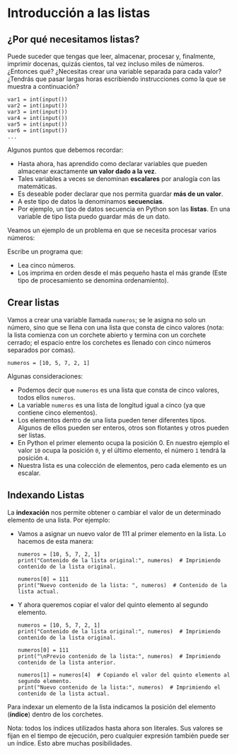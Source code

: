 # Introducción a las listas

## ¿Por qué necesitamos listas?

Puede suceder que tengas que leer, almacenar, procesar y, finalmente, imprimir docenas, quizás cientos, tal vez incluso miles de números. ¿Entonces qué? ¿Necesitas crear una variable separada para cada valor? ¿Tendrás que pasar largas horas escribiendo instrucciones como la que se muestra a continuación?

```
var1 = int(input())
var2 = int(input())
var3 = int(input())
var4 = int(input())
var5 = int(input())
var6 = int(input())
...
```

Algunos puntos que debemos recordar:

* Hasta ahora, has aprendido como declarar variables que pueden almacenar exactamente **un valor dado a la vez**. 
* Tales variables a veces se denominan **escalares** por analogía con las matemáticas.
* Es deseable poder declarar que nos permita guardar **más de un valor**.
* A este tipo de datos la denominamos **secuencias**.
* Por ejemplo, un tipo de datos secuencia en Python son las **listas**. En una variable de tipo lista puedo guardar más de un dato.

Veamos un ejemplo de un problema en que se necesita procesar varios números:

Escribe un programa que:

* Lea cinco números.
* Los imprima en orden desde el más pequeño hasta el más grande (Este tipo de procesamiento se denomina ordenamiento).

## Crear listas

Vamos a crear una variable llamada `numeros`; se le asigna no solo un número, sino que se llena con una lista que consta de cinco valores (nota: la lista comienza con un corchete abierto y termina con un corchete cerrado; el espacio entre los corchetes es llenado con cinco números separados por comas).

```
numeros = [10, 5, 7, 2, 1]
```

Algunas consideraciones:

* Podemos decir que `numeros` es una lista que consta de cinco valores, todos ellos `numeros`. 
* La variable `numeros` es una lista de longitud igual a cinco (ya que contiene cinco elementos).
* Los elementos dentro de una lista pueden tener diferentes tipos. Algunos de ellos pueden ser enteros, otros son flotantes y otros pueden ser listas.
* En Python el primer elemento ocupa la posición 0. En nuestro ejemplo el valor `10` ocupa la posición `0`, y el último elemento, el número `1` tendrá la posición `4`.
* Nuestra lista es una colección de elementos, pero cada elemento es un escalar. 

## Indexando Listas

La **indexación** nos permite obtener o cambiar el valor de un determinado elemento de una lista. Por ejemplo:

* Vamos a asignar un nuevo valor de 111 al primer elemento en la lista. Lo hacemos de esta manera:

    ```
    numeros = [10, 5, 7, 2, 1]
    print("Contenido de la lista original:", numeros)  # Imprimiendo contenido de la lista original.

    numeros[0] = 111
    print("Nuevo contenido de la lista: ", numeros)  # Contenido de la lista actual.
    ```

* Y ahora queremos copiar el valor del quinto elemento al segundo elemento. 

    ```
    numeros = [10, 5, 7, 2, 1]
    print("Contenido de la lista original:", numeros)  # Imprimiendo contenido de la lista original.

    numeros[0] = 111
    print("\nPrevio contenido de la lista:", numeros)  # Imprimiendo contenido de la lista anterior.

    numeros[1] = numeros[4]  # Copiando el valor del quinto elemento al segundo elemento.
    print("Nuevo contenido de la lista:", numeros)  # Imprimiendo el contenido de la lista actual.
    ```

Para indexar un elemento de la lista indicamos la posición del elemento (**índice**) dentro de los corchetes.

Nota: todos los índices utilizados hasta ahora son literales. Sus valores se fijan en el tiempo de ejecución, pero cualquier expresión también puede ser un índice. Esto abre muchas posibilidades.

